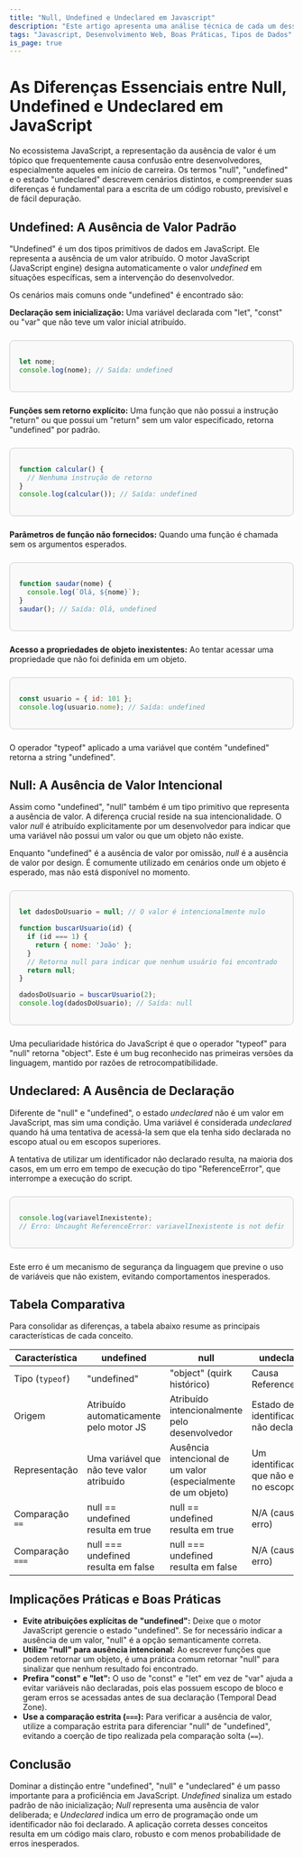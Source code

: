 ```yaml
---
title: "Null, Undefined e Undeclared em Javascript"
description: "Este artigo apresenta uma análise técnica de cada um desses conceitos, com exemplos práticos para clarificar suas definições, origens e implicações no desenvolvimento."
tags: "Javascript, Desenvolvimento Web, Boas Práticas, Tipos de Dados"
is_page: true
---
```


# As Diferenças Essenciais entre Null, Undefined e Undeclared em JavaScript

No ecossistema JavaScript, a representação da ausência de valor é um tópico que frequentemente causa confusão entre desenvolvedores, especialmente aqueles em início de carreira. Os termos "null", "undefined" e o estado "undeclared" descrevem cenários distintos, e compreender suas diferenças é fundamental para a escrita de um código robusto, previsível e de fácil depuração.

## Undefined: A Ausência de Valor Padrão

"Undefined" é um dos tipos primitivos de dados em JavaScript. Ele representa a ausência de um valor atribuído. O motor JavaScript (JavaScript engine) designa automaticamente o valor *undefined* em situações específicas, sem a intervenção do desenvolvedor.

Os cenários mais comuns onde "undefined" é encontrado são:

**Declaração sem inicialização:** Uma variável declarada com "let", "const" ou "var" que não teve um valor inicial atribuído.

<div style="border: 1px solid #ccc; border-radius: 8px; padding: 16px; background: #f9f9f9; margin: 24px 0;">

```javascript
let nome;
console.log(nome); // Saída: undefined
```
</div>

**Funções sem retorno explícito:** Uma função que não possui a instrução "return" ou que possui um "return" sem um valor especificado, retorna "undefined" por padrão.

<div style="border: 1px solid #ccc; border-radius: 8px; padding: 16px; background: #f9f9f9; margin: 24px 0;">

```javascript
function calcular() {
  // Nenhuma instrução de retorno
}
console.log(calcular()); // Saída: undefined
```
</div>

**Parâmetros de função não fornecidos:** Quando uma função é chamada sem os argumentos esperados.

<div style="border: 1px solid #ccc; border-radius: 8px; padding: 16px; background: #f9f9f9; margin: 24px 0;">

```javascript
function saudar(nome) {
  console.log(`Olá, ${nome}`);
}
saudar(); // Saída: Olá, undefined
```
</div>

**Acesso a propriedades de objeto inexistentes:** Ao tentar acessar uma propriedade que não foi definida em um objeto.

<div style="border: 1px solid #ccc; border-radius: 8px; padding: 16px; background: #f9f9f9; margin: 24px 0;">

```javascript
const usuario = { id: 101 };
console.log(usuario.nome); // Saída: undefined
```
</div>

O operador "typeof" aplicado a uma variável que contém "undefined" retorna a string "undefined".

## Null: A Ausência de Valor Intencional

Assim como "undefined", "null" também é um tipo primitivo que representa a ausência de valor. A diferença crucial reside na sua intencionalidade. O valor *null* é atribuído explicitamente por um desenvolvedor para indicar que uma variável não possui um valor ou que um objeto não existe.

Enquanto "undefined" é a ausência de valor por omissão, *null* é a ausência de valor por design. É comumente utilizado em cenários onde um objeto é esperado, mas não está disponível no momento.

<div style="border: 1px solid #ccc; border-radius: 8px; padding: 16px; background: #f9f9f9; margin: 24px 0;">

```javascript
let dadosDoUsuario = null; // O valor é intencionalmente nulo

function buscarUsuario(id) {
  if (id === 1) {
    return { nome: 'João' };
  }
  // Retorna null para indicar que nenhum usuário foi encontrado
  return null;
}

dadosDoUsuario = buscarUsuario(2);
console.log(dadosDoUsuario); // Saída: null
```
</div>

Uma peculiaridade histórica do JavaScript é que o operador "typeof" para "null" retorna "object". Este é um bug reconhecido nas primeiras versões da linguagem, mantido por razões de retrocompatibilidade.

## Undeclared: A Ausência de Declaração

Diferente de "null" e "undefined", o estado *undeclared* não é um valor em JavaScript, mas sim uma condição. Uma variável é considerada *undeclared* quando há uma tentativa de acessá-la sem que ela tenha sido declarada no escopo atual ou em escopos superiores.

A tentativa de utilizar um identificador não declarado resulta, na maioria dos casos, em um erro em tempo de execução do tipo "ReferenceError", que interrompe a execução do script.

<div style="border: 1px solid #ccc; border-radius: 8px; padding: 16px; background: #f9f9f9; margin: 24px 0;">

```javascript
console.log(variavelInexistente);
// Erro: Uncaught ReferenceError: variavelInexistente is not defined
```
</div>

Este erro é um mecanismo de segurança da linguagem que previne o uso de variáveis que não existem, evitando comportamentos inesperados.

## Tabela Comparativa

Para consolidar as diferenças, a tabela abaixo resume as principais características de cada conceito.

| Característica         | undefined         | null                    | undeclared                       |
|-----------------------|-------------------|-------------------------|----------------------------------|
| Tipo (`typeof`)       | "undefined"      | "object" (quirk histórico) | Causa ReferenceError             |
| Origem                | Atribuído automaticamente pelo motor JS | Atribuído intencionalmente pelo desenvolvedor | Estado de um identificador não declarado |
| Representação         | Uma variável que não teve valor atribuído | Ausência intencional de um valor (especialmente de um objeto) | Um identificador que não existe no escopo |
| Comparação `==`       | null == undefined resulta em true | null == undefined resulta em true | N/A (causa erro)                |
| Comparação `===`      | null === undefined resulta em false | null === undefined resulta em false | N/A (causa erro)                |

## Implicações Práticas e Boas Práticas

- **Evite atribuições explícitas de "undefined":** Deixe que o motor JavaScript gerencie o estado "undefined". Se for necessário indicar a ausência de um valor, "null" é a opção semanticamente correta.
- **Utilize "null" para ausência intencional:** Ao escrever funções que podem retornar um objeto, é uma prática comum retornar "null" para sinalizar que nenhum resultado foi encontrado.
- **Prefira "const" e "let":** O uso de "const" e "let" em vez de "var" ajuda a evitar variáveis não declaradas, pois elas possuem escopo de bloco e geram erros se acessadas antes de sua declaração (Temporal Dead Zone).
- **Use a comparação estrita (`===`):** Para verificar a ausência de valor, utilize a comparação estrita para diferenciar "null" de "undefined", evitando a coerção de tipo realizada pela comparação solta (`==`).

## Conclusão

Dominar a distinção entre "undefined", "null" e "undeclared" é um passo importante para a proficiência em JavaScript. *Undefined* sinaliza um estado padrão de não inicialização; *Null* representa uma ausência de valor deliberada; e *Undeclared* indica um erro de programação onde um identificador não foi declarado. A aplicação correta desses conceitos resulta em um código mais claro, robusto e com menos probabilidade de erros inesperados.

